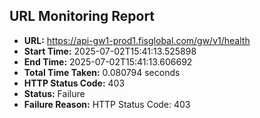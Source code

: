 ## URL Monitoring Report

- **URL:** https://api-gw1-prod1.fisglobal.com/gw/v1/health
- **Start Time:** 2025-07-02T15:41:13.525898
- **End Time:** 2025-07-02T15:41:13.606692
- **Total Time Taken:** 0.080794 seconds
- **HTTP Status Code:** 403
- **Status:** Failure
- **Failure Reason:** HTTP Status Code: 403
